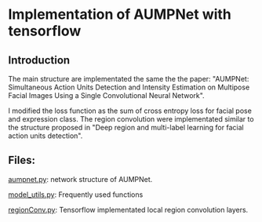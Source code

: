 # Implementation of AUMPNet with tensorflow

## Introduction

The main structure are implementated the same the the paper: "AUMPNet: Simultaneous Action Units Detection and Intensity 
Estimation on Multipose Facial Images Using a Single Convolutional Neural Network". 

I modified the loss function as the sum of cross entropy loss for facial pose and expression class. The region convolution were
implementated similar to the structure proposed in "Deep region and multi-label learning for facial action units detection".

## Files:

[aumpnet.py](https://github.com/chenxingwei/paper-implementation/blob/master/AUMPNet/aumpnet.py): network structure of AUMPNet.

[model_utils.py](https://github.com/chenxingwei/paper-implementation/blob/master/AUMPNet/model_utils.py): Frequently used functions
  
[regionConv.py](https://github.com/chenxingwei/paper-implementation/blob/master/AUMPNet/regionConv.py): Tensorflow implementated local region convolution layers.
